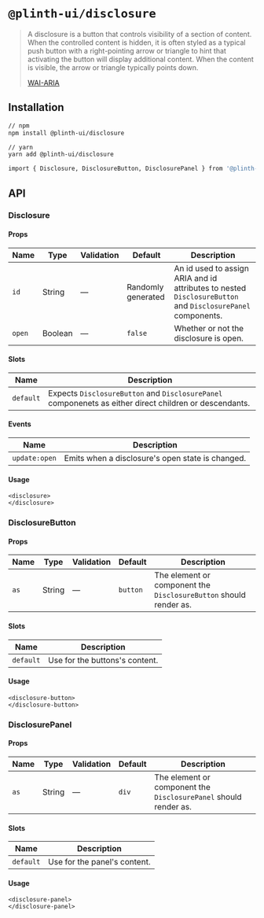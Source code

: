 # `@plinth-ui/disclosure`

> A disclosure is a button that controls visibility of a section of content. When the controlled content is hidden, it is often styled as a typical push button with a right-pointing arrow or triangle to hint that activating the button will display additional content. When the content is visible, the arrow or triangle typically points down.
>
> [WAI-ARIA](https://www.w3.org/TR/wai-aria-practices-1.2/#disclosure)

## Installation

```sh
// npm
npm install @plinth-ui/disclosure

// yarn
yarn add @plinth-ui/disclosure
```

```sh
import { Disclosure, DisclosureButton, DisclosurePanel } from '@plinth-ui/disclosure'
```

## API

### Disclosure

#### Props

| Name   | Type    | Validation | Default            | Description                                                                                                |
| ------ | ------- | ---------- | ------------------ | ---------------------------------------------------------------------------------------------------------- |
| `id`   | String  | —          | Randomly generated | An id used to assign ARIA and id attributes to nested `DisclosureButton` and `DisclosurePanel` components. |
| `open` | Boolean | —          | `false`            | Whether or not the disclosure is open.                                                                     |

#### Slots

| Name      | Description                                                                                            |
| --------- | ------------------------------------------------------------------------------------------------------ |
| `default` | Expects `DisclosureButton` and `DisclosurePanel` componenets as either direct children or descendants. |

#### Events

| Name          | Description                                      |
| ------------- | ------------------------------------------------ |
| `update:open` | Emits when a disclosure's open state is changed. |

#### Usage

```vue
<disclosure>
</disclosure>
```

### DisclosureButton

#### Props

| Name | Type   | Validation | Default  | Description                                                       |
| ---- | ------ | ---------- | -------- | ----------------------------------------------------------------- |
| `as` | String | —          | `button` | The element or component the `DisclosureButton` should render as. |

#### Slots

| Name      | Description                    |
| --------- | ------------------------------ |
| `default` | Use for the buttons's content. |

#### Usage

```vue
<disclosure-button>
</disclosure-button>
```

### DisclosurePanel

#### Props

| Name | Type   | Validation | Default | Description                                                      |
| ---- | ------ | ---------- | ------- | ---------------------------------------------------------------- |
| `as` | String | —          | `div`   | The element or component the `DisclosurePanel` should render as. |

#### Slots

| Name      | Description                  |
| --------- | ---------------------------- |
| `default` | Use for the panel's content. |

#### Usage

```vue
<disclosure-panel>
</disclosure-panel>
```
